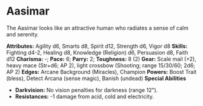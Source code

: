 # Aasimar

The Aasimar looks like an attractive human who radiates a sense of
calm and serenity.

**Attributes:** Agility d6, Smarts d8, Spirit d12, Strength d6, Vigor
d8
**Skills:** Fighting d4-2, Healing d8, Knowledge (Religion) d6,
Persuasion d8, Faith d12
**Charisma:** -; **Pace:** 6; **Parry:** 2; **Toughness:** 8 (2)
**Gear:** Scale mail (+2), heavy mace (Str+d6; AP 2), light crossbow
(Shooting; range 15/30/60; 2d6; AP 2)
**Edges:** Arcane Background (Miracles), Champion
**Powers:** Boost Trait (bless), Detect Arcana (sense magic), Banish
(undead)
**Special Abilities**

- **Darkvision:** No vision penalties for darkness (range 12").
- **Resistances:** -1 damage from acid, cold and electricity.

